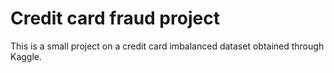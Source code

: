 # Credit card fraud project

This is a small project on a credit card imbalanced dataset obtained through Kaggle.
